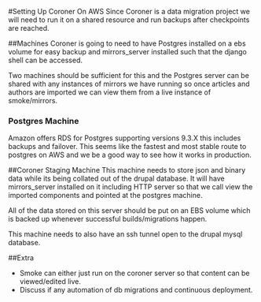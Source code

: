 #Setting Up Coroner On AWS
Since Coroner is a data migration project we will need to run it on a shared resource and run backups after checkpoints are reached.

##Machines
Coroner is going to need to have Postgres installed on a ebs volume for easy backup and mirrors_server installed such that the django shell can be accessed.

Two machines should be sufficient for this and the Postgres server can be shared with any instances of mirrors we have running so once articles and authors are imported we can view them from a live instance of smoke/mirrors.

### Postgres Machine
Amazon offers RDS for Postgres supporting versions 9.3.X this includes backups and failover.  This seems like the fastest and most stable route to postgres on AWS and we be a good way to see how it works in production.

##Coroner Staging Machine
This machine needs to store json and binary data while its being collated out of the drupal database.  It will have mirrors_server installed on it including HTTP server so that we call view the imported components and pointed at the postgres machine.

All of the data stored on this server should be put on an EBS volume which is backed up whenever successful builds/migrations happen.

This machine needs to also have an ssh tunnel open to the drupal mysql database.

##Extra
* Smoke can either just run on the coroner server so that content can be viewed/edited live.
* Discuss if any automation of db migrations and continuous deployment.
